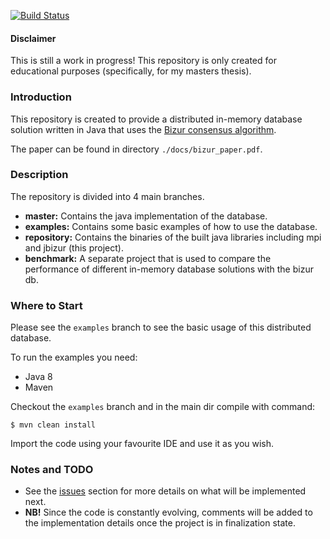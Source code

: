 [![Build Status](https://travis-ci.org/travis-ci/travis-web.svg?branch=master)](https://travis-ci.org/travis-ci/travis-web)

#### Disclaimer
This is still a work in progress! This repository is only
created for educational purposes (specifically, for my 
masters thesis).


### Introduction

This repository is created to provide a distributed in-memory
database solution written in Java that uses the [Bizur consensus algorithm](https://arxiv.org/pdf/1702.04242.pdf).

The paper can be found in directory ```./docs/bizur_paper.pdf```.


### Description

The repository is divided into 4 main branches.

* **master:** Contains the java implementation of the database.
* **examples:** Contains some basic examples of how to use the database.
* **repository:** Contains the binaries of the built java libraries including mpi and jbizur (this project).
* **benchmark:** A separate project that is used to compare the performance of different in-memory database solutions with the bizur db.


### Where to Start

Please see the ```examples``` branch to see the basic usage 
of this distributed database.

To run the examples you need:
* Java 8
* Maven

Checkout the ```examples``` branch and in the main dir 
compile with command:
```
$ mvn clean install
```
Import the code using your favourite IDE and use it as you
wish.


### Notes and TODO

* See the [issues](https://github.com/mboysan/jbizur/issues)
section for more details on what will be implemented next.
* **NB!** Since the code is constantly evolving, comments 
will be added to the implementation details once the 
project is in finalization state.

